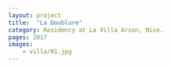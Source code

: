 ```yaml
---
layout: project
title:  "La Doublure"
category: Residency at La Villa Arson, Nice.
pages: 2017
images:
    - villa/01.jpg
---
```

